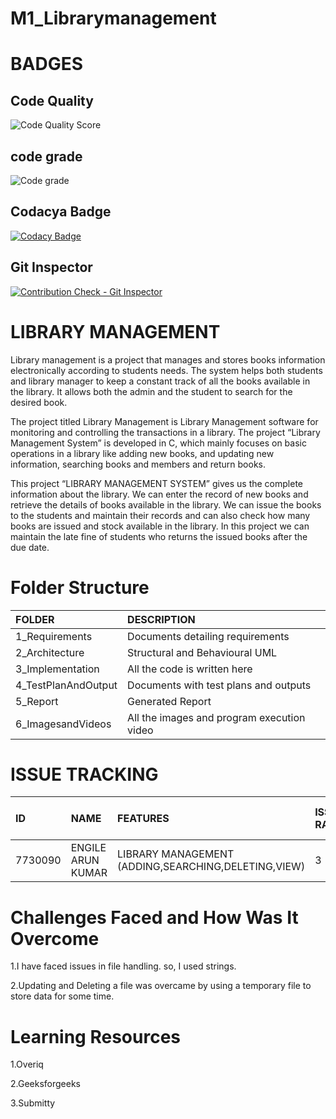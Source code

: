 # M1_Librarymanagement
# BADGES
 ## Code Quality 
![Code Quality Score](https://www.code-inspector.com/project/27851/score/svg)

## code grade
![Code grade](https://www.code-inspector.com/project/27851/status/svg)

## Codacya Badge
[![Codacy Badge](https://app.codacy.com/project/badge/Grade/2beb676d970f4be594e4681402073c6b)](https://www.codacy.com/gh/ENG230/M1_Librarymanagement/dashboard?utm_source=github.com&amp;utm_medium=referral&amp;utm_content=ENG230/M1_Librarymanagement&amp;utm_campaign=Badge_Grade)

## Git Inspector
[![Contribution Check - Git Inspector](https://github.com/ENG230/M1_Librarymanagement/actions/workflows/gitinspector.yml/badge.svg)](https://github.com/ENG230/M1_Librarymanagement/actions/workflows/gitinspector.yml)


# **LIBRARY MANAGEMENT**

Library management is a project that manages and stores books information electronically according to students needs. The system helps both students and library manager to keep a constant track of all the books available in the library. It allows both the admin and the student to search for the desired book.

The project titled Library Management is Library Management software for monitoring and controlling the transactions in a library. The project “Library Management System” is developed in C, which mainly focuses on basic operations in a library like adding new books, and updating new information, searching books and members and return books.

This project “LIBRARY MANAGEMENT SYSTEM” gives us the complete information about the library. We can enter the record of new books and retrieve the details of books available in the library. We can issue the books to the students and maintain their records and can also check how many books are issued and stock available in the library. In this project we can maintain the late fine of students who returns the issued books after the due date.

# Folder Structure
|FOLDER|DESCRIPTION|
|:-----|:----------|
|1_Requirements|Documents detailing requirements|
|2_Architecture|Structural and Behavioural UML|
|3_Implementation|All the code is written here|
|4_TestPlanAndOutput|Documents with test plans and outputs|
|5_Report|Generated Report|
|6_ImagesandVideos|All the images and program execution video|

# ISSUE TRACKING
|ID|NAME|FEATURES|ISSUES RAISED|ISSUES RESOLVED|TOTAL TESTCASES|TOTAL TESTCASES PASSED|
|:----|:---|:-------|:------------|:--------------|:--------------|:---------------------|
|7730090|ENGILE ARUN KUMAR|LIBRARY MANAGEMENT (ADDING,SEARCHING,DELETING,VIEW)|3|3|5|5|

# Challenges Faced and How Was It Overcome
1.I have faced issues in file handling. so, I used strings.

2.Updating and Deleting a file was overcame by using a temporary file to store data for some time.

# Learning Resources
1.Overiq

2.Geeksforgeeks

3.Submitty
